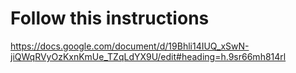 # Follow this instructions 

https://docs.google.com/document/d/19Bhli14IUQ_xSwN-jiQWqRVyOzKxnKmUe_TZqLdYX9U/edit#heading=h.9sr66mh814rl
